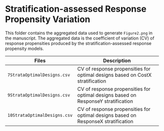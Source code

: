 # Stratification-assessed Response Propensity Variation

This folder contains the aggregated data used to generate `Figure2.png` in the manuscript.
The aggregated data is the coefficient of variation (CV) of response propensities produced by the stratification-assessed response propensity models.

| Files         | Description |
| ----          | ----        |
| `7StrataOptimalDesigns.csv`  | CV of response propensities for optimal designs based on CostX stratification |
| `9StrataOptimalDesigns.csv`  | CV of response propensities for optimal designs based on ResponseY stratification |
| `10StrataOptimalDesigns.csv`  | CV of response propensities for optimal designs based on ResponseX stratification |
